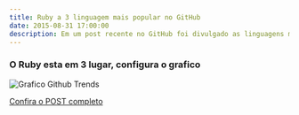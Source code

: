```yaml
---
title: Ruby a 3 linguagem mais popular no GitHub
date: 2015-08-31 17:00:00
description: Em um post recente no GitHub foi divulgado as linguagens mais populares nos seus repositorios.
---
```


### O Ruby esta em 3 lugar, configura o grafico
![Grafico Github Trends](https://cloud.githubusercontent.com/assets/2623954/9098640/f15e22b4-3b7f-11e5-9496-12b6d811f0ea.jpg)

[Confira o POST completo](https://github.com/blog/2047-language-trends-on-github)
